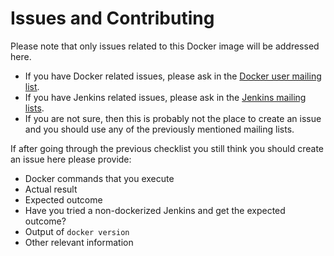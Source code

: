 # Issues and Contributing

Please note that only issues related to this Docker image will be addressed here.

* If you have Docker related issues, please ask in
  the [Docker user mailing list](https://groups.google.com/forum/#!forum/docker-user).
* If you have Jenkins related issues, please ask in
  the [Jenkins mailing lists](https://jenkins-ci.org/content/mailing-lists).
* If you are not sure, then this is probably not the place to create an issue and you should use any of the previously
  mentioned mailing lists.

If after going through the previous checklist you still think you should create an issue here please provide:

* Docker commands that you execute
* Actual result
* Expected outcome
* Have you tried a non-dockerized Jenkins and get the expected outcome?
* Output of `docker version`
* Other relevant information
